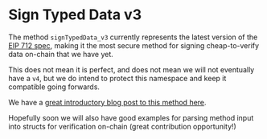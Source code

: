 # Sign Typed Data v3

The method `signTypedData_v3` currently represents the latest version of the
[EIP 712 spec](https://eips.ethereum.org/EIPS/eip-712), making it the most secure
method for signing cheap-to-verify data on-chain that we have yet. 

This does not mean it is perfect, and does not mean we will not eventually have
a `v4`, but we do intend to protect this namespace and keep it compatible going
forwards. 

We have a [great introductory blog post to this method
here](https://medium.com/metamask/eip712-is-coming-what-to-expect-and-how-to-use-it-bb92fd1a7a26). 

Hopefully soon we will also have good examples for parsing method input into
structs for verification on-chain (great contribution opportunity!) 

